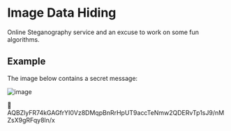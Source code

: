 # Image Data Hiding
Online Steganography service and an excuse to work on some fun algorithms.

## Example

The image below contains a secret message:

![image](https://user-images.githubusercontent.com/56021306/170973250-ba1bf831-7da0-4972-affb-01d00fd4d96f.png)

:key: AQBZlyFR74kGAGfrYI0Vz8DMqpBnRrHpUT9accTeNmw2QDERvTp1sJ9/nMZsX9gRFqy8ln/x
